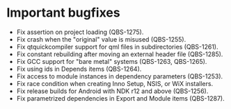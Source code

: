 # Important bugfixes
* Fix assertion on project loading (QBS-1275).
* Fix crash when the "original" value is misused (QBS-1255).
* Fix qtquickcompiler support for qml files in subdirectories (QBS-1261).
* Fix constant rebuilding after moving an external header file (QBS-1285).
* Fix GCC support for "bare metal" systems (QBS-1263, QBS-1265).
* Fix using ids in Depends items (QBS-1264).
* Fix access to module instances in dependency parameters (QBS-1253).
* Fix race condition when creating Inno Setup, NSIS, or WiX installers.
* Fix release builds for Android with NDK r12 and above (QBS-1256).
* Fix parametrized dependencies in Export and Module items (QBS-1287).

